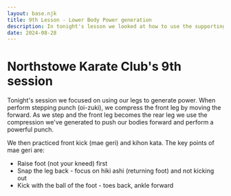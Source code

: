 ```yaml
---
layout: base.njk
title: 9th Lesson - Lower Body Power generation
description: In tonight's lesson we looked at how to use the supporting leg to generate power using compression and expansion
date: 2024-08-28
---
```

# Northstowe Karate Club's 9th session

Tonight's session we focused on using our legs to generate power. When perform stepping punch (oi-zuki), we compress the front leg by moving the forward. As we step and the front leg becomes the rear leg we use the compression we've generated to push our bodies forward and perform a powerful punch. 

We then practiced front kick (mae geri) and kihon kata. The key points of mae geri are:
* Raise foot (not your kneed) first
* Snap the leg back - focus on hiki ashi (returning foot) and not kicking out
* Kick with the ball of the foot - toes back, ankle forward

